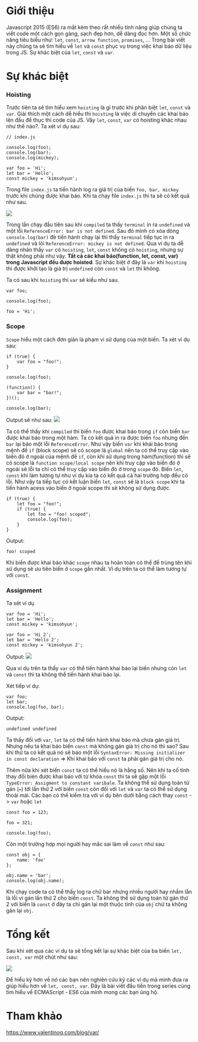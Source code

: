 # Giới thiệu
Javascript 2015 (ES6) ra mắt kèm theo rất nhiều tính năng giúp chúng ta viết code một cách gọn gàng, sạch đẹp hơn, dễ dàng đọc hơn. Một số chức năng tiêu biểu như: `let`, `const`, `arrow function`, `promises`, ... Trong bài viết này chúng ta sẽ tìm hiểu về `let` và `const` phục vụ trong việc khai báo dữ liệu trong JS. Sự khác biệt của `let`, `const` và `var`.

# Sự khác biệt

### Hoisting
Trước tiên ta sẽ tìm hiểu xem `hoisting` là gì trước khi phân biệt `let`, `const` và `var`. Giải thích một cách dễ hiểu thì `hoisting` là việc di chuyển các khai báo lên đầu để thục thi code của JS. Vậy `let`, `const`, `var` có hoisting khác nhau như thế nào?. Ta xét ví dụ sau:

```
// index.js

console.log(foo);
console.log(bar);
console.log(mickey);

var foo = 'Hi';
let bar = 'Hello';
const mickey = 'kimsohyun';
```

Trong file `index.js` ta tiến hành log ra giá trị của biến `foo, bar, mickey` trước khi chúng được khai báo. Khi ta chạy file `index.js` thì ta sẽ có kết quả như sau.

![](https://images.viblo.asia/d745ece9-bfaf-4441-a031-187a26a8c877.png)

Trong lần chạy đầu tiên sau khi `compiled` ta thấy `terminal` in ra `undefined` và một lỗi `ReferenceError: bar is not defined`. Sau đó mình có xóa dòng `console.log(bar)` đẻ tiến hành chạy lại thì thấy `terminal` tiếp tục in ra `undefined` và lõi `ReferenceError: mickey is not defined`. Qua ví dụ ta dễ dàng nhân thấy `var` có `hoisting`, `let`, `const` không có `hoisting`, nhưng sự thật không phải như vậy. **Tất cả các khai báo(function, let, const, var) trong Javascript đều được hoisted**. Sự khác biệt ở đây là `var` khi `hoisting` thì được khởi tạo là giá trị `undefined` còn `const` và `let` thì không.

Ta có sau khi `hoisting` thì `var` sẽ kiểu như sau.
```
var foo;

console.log(foo);

foo = 'Hi';
```

### Scope
`Scope` hiểu một cách đơn giản là phạm vi sử dụng của một biến. Ta xét ví dụ sau:
```
if (true) {
    var foo = "foo!";
}

console.log(foo);

(function() {
    var bar = "bar!";
})();

console.log(bar);
```

Output sẽ như sau:
![](https://images.viblo.asia/22a08c06-3357-466c-8d26-592e812dee7e.png)

Ta có thể thấy khi `compiled` thì biến `foo` được khai báo trong `if` còn biến `bar` được khai báo trong một hàm. Ta có kết quả in ra được biến `foo` nhưng đến `bar` lại báo một lỗi `ReferenceError`. Như vậy biến `var` khi khái báo trong mệnh đề `if` (block scope) sẽ có scope là `global` nên ta có thể truy cập vào biến đó ở ngoài của mệnh đề `if`, còn khi sử dụng trong hàm(function) thì sẽ có scope là `function scope/local scope` nên khi truy cập vào biến đó ở ngoài sẽ lỗi ta chỉ có thể truy cập vào biến đó ở trong `scope` đó. Biến `let`, `const` khi làm tương tự như ví dụ kia ta có kết quả cả hai trường hợp đều có lỗi. Như vậy ta tiếp tục có kết luận biến `let`, `const` sẽ là `block scope` khi ta tiến hành acess vào biến ở ngoài scope thì sẽ không sử dụng được.
```
if (true) {
    let foo = "foo!";
    if (true) {
        let foo = "foo! scoped";
        console.log(foo);
    }
}
```
Output: 
```
foo! scoped
```
Khi biến được khai báo khác `scope` nhau ta hoàn toàn có thể để trùng tên khi sử dụng sẽ ưu tiên biến ở `scope` gần nhất. Ví dụ trên ta có thể làm tương tự với `const`.

### Assignment
Ta xét ví dụ
```
var foo = 'Hi';
let bar = 'Hello';
const mickey = 'kimsohyun';

var foo = 'Hi 2';
let bar = 'Hello 2';
const mickey = 'kimsohyun 2';
```
Output:
![](https://images.viblo.asia/b65ec0fc-5cee-46f6-bf90-e6f582d57596.png)

Qua ví dụ trên ta thấy `var` có thể tiến hành khai báo lại biến nhưng còn `let` và `const` thì ta không thể tiến hành khai báo lại.

Xét tiếp ví dụ:
```
var foo;
let bar;
console.log(foo, bar);
```
Output:
```
undefined undefined
```
Ta thấy đối với `var`, `let` ta có thể tiến hành khai báo mà chưa gán giá trị. Nhưng nếu ta khai báo biến `const` mà không gán giá trị cho nó thì sao? Sau khi thử ta có kết quả nó sẽ báo một lỗi `SyntaxError: Missing initializer in const declaration` => Khi khai báo với `const` ta phải gán giá trị cho nó.

Thêm nữa khi xét biến `const` ta có thể hiểu nó là hằng số. Nên khi ta cố tình thay đổi bién được khai báo với từ khóa `const` thì ta sẽ gặp một lỗi `TypeError: Assigment to constant varibale`. Ta không thể sử dụng toán tử gán (`=`) tới lần thứ 2 với biến `const` còn đối với `let` và `var` ta có thể sử dụng thoải mái. Các bạn có thể kiểm tra với ví dụ bên dưới bằng cách thay `const` -> `var` hoặc `let`
```
const foo = 123;

foo = 321;

console.log(foo);
```

Còn một trường hợp mọi người hay mắc sai làm về `const` như sau:
```
const obj = {
    name: 'foo'
};

obj.name = 'bar';
console.log(obj.name);
```

Khi chạy code ta có thể thấy log ra chữ bar nhưng nhiều người hay nhầm lẫn là lỗi vì gán lần thứ 2 cho biến `const`. Ta không thể sử dụng toán tử gán thứ 2 với biến là `const` ở đây ta chỉ gán lại một thuộc tính của `obj` chứ ta không gán lại `obj`.

# Tổng kết
Sau khi xét qua các ví dụ ta sẽ tổng kết lại sự khác biệt của ba biến `let, const, var` một chút như sau:

![](https://images.viblo.asia/cb582798-fddf-4af3-ae7e-ded31585327e.png)

Để hiểu kỹ hơn về nó các bạn nên nghiên cứu kỹ các ví dụ mà mình đưa ra giúp hiểu hơn về `let, const, var`. Đây là bài viết đầu tiền trong series cùng tìm hiểu về ECMAScript - ES6 của mình mong các bạn ủng hộ.

# Tham khảo

https://www.valentinog.com/blog/var/